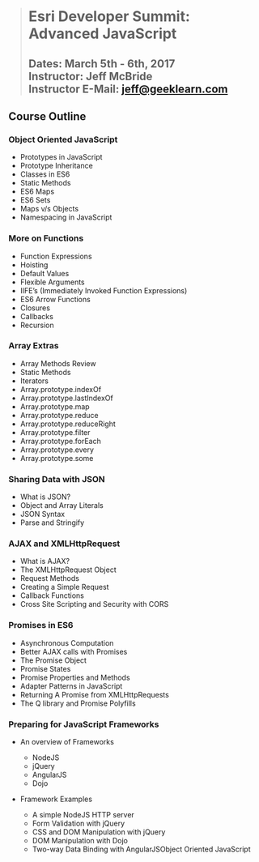 > # **Esri Developer Summit: Advanced JavaScript**
> ## **Dates: March 5th - 6th, 2017<br/>Instructor: Jeff McBride<br/>Instructor E-Mail: jeff@geeklearn.com**

## **Course Outline**
### **Object Oriented JavaScript**
* Prototypes in JavaScript
* Prototype Inheritance
* Classes in ES6
* Static Methods
* ES6 Maps
* ES6 Sets
* Maps v/s Objects
* Namespacing in JavaScript

### **More on Functions**
* Function Expressions
* Hoisting
* Default Values
* Flexible Arguments
* IIFE’s (Immediately Invoked Function Expressions)
* ES6 Arrow Functions
* Closures
* Callbacks
* Recursion

### **Array Extras**
* Array Methods Review
* Static Methods
* Iterators
* Array.prototype.indexOf
* Array.prototype.lastIndexOf
* Array.prototype.map
* Array.prototype.reduce
* Array.prototype.reduceRight
* Array.prototype.filter
* Array.prototype.forEach
* Array.prototype.every
* Array.prototype.some

### **Sharing Data with JSON**
* What is JSON?
* Object and Array Literals
* JSON Syntax
* Parse and Stringify

### **AJAX and XMLHttpRequest**
* What is AJAX?
* The XMLHttpRequest Object
* Request Methods
* Creating a Simple Request
* Callback Functions
* Cross Site Scripting and Security with CORS 

### **Promises in ES6**
* Asynchronous Computation
* Better AJAX calls with Promises
* The Promise Object
* Promise States
* Promise Properties and Methods
* Adapter Patterns in JavaScript
* Returning A Promise from XMLHttpRequests
* The Q library and Promise Polyfills

### **Preparing for JavaScript Frameworks**
* An overview of Frameworks
    * NodeJS
    * jQuery
    * AngularJS
    * Dojo

* Framework Examples
    * A simple NodeJS HTTP server
    * Form Validation with jQuery
    * CSS and DOM Manipulation with jQuery
    * DOM Manipulation with Dojo
    * Two-way Data Binding with AngularJSObject Oriented JavaScript

